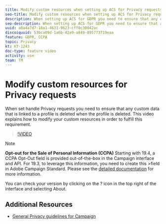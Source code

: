 ```yaml
---
title: Modify custom resources when setting up ACS for Privacy requests
seo-title: Modify custom resources when setting up ACS for Privacy requests
description: When setting up ACS for GDPR you need to ensure that any custom data that is linked to a profile is deleted when the profile is deleted. This video explains how to modify your custom resources in order to fulfill this requirement.
seo-description: When setting up ACS for GDPR you need to ensure that any custom data that is linked to a profile will get deleted when the profile is deleted. This video explains how to modify your custom resources in order to fulfill this requirement.
uuid: a8a4a7d7-18a1-4631-9623-cff0c30042ac
discoiquuid: 53bca09d-1a6b-42a9-a849-895773719eaa
feature: GDPR, CCPA
topic: Privacy
kt: KT-1243
doc-type: feature video
activity: use
team: TM
---
```


# Modify custom resources for Privacy requests

When set handle Privacy requests you need to ensure that any custom data that is linked to a profile is deleted when the profile is deleted. This video explains how to modify your custom resources in order to fulfill this requirement.

>[!VIDEO](https://video.tv.adobe.com/v/23326?quality=12)

>[!Note]
>
>**Opt-out for the Sale of Personal Information (CCPA)**
>Starting with 19.4, a CCPA Opt-Out field is provided out-of-the-box in the Campaign interface and API. For 19.3, to leverage this information, you need to create this >field in Adobe Campaign Standard. Please see the [detailed documentation](https://helpx.adobe.com/campaign/kb/acs-privacy.html#ccpa) for more information.
>
> You can check your version by clicking on the ? icon in the top right of the interface and selecting About.

## Additional Resources

* [General Privacy guidelines for Campaign](https://helpx.adobe.com/campaign/kb/campaign-privacy-overview.html)
